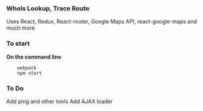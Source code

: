 ### WhoIs Lookup, Trace Route

Uses React, Redux, React-router, Google Maps API, react-google-maps and much more


### To start

**On the command line**
	
```
	webpack
	npm start
```

### To Do

Add ping and other tools
Add AJAX loader
